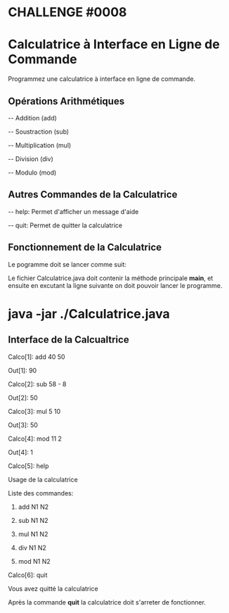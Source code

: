 CHALLENGE #0008
===============

# Calculatrice à Interface en Ligne de Commande

Programmez une calculatrice à interface en ligne de commande.

## Opérations Arithmétiques

-- Addition (add)

-- Soustraction (sub)

-- Multiplication (mul)

-- Division (div)

-- Modulo (mod)

## Autres Commandes de la Calculatrice

-- help: Permet d'afficher un message d'aide

-- quit: Permet de quitter la calculatrice

## Fonctionnement de la Calculatrice

Le pogramme doit se lancer comme suit:

Le fichier Calculatrice.java doit contenir la méthode principale **main**, et ensuite en excutant la ligne suivante on doit pouvoir lancer le programme.

java -jar ./Calculatrice.java
==============================

## Interface de la Calcualtrice

Calco[1]: add 40 50

Out[1]: 90


Calco[2]: sub 58 - 8

Out[2]: 50


Calco[3]: mul 5 10

Out[3]: 50


Calco[4]: mod 11 2

Out[4]: 1


Calco[5]: help

Usage de la calculatrice

Liste des commandes: 

1. add N1 N2

2. sub N1 N2

3. mul N1 N2

4. div N1 N2

5. mod N1 N2


Calco[6]: quit

Vous avez quitté la calculatrice



Après la commande **quit** la calculatrice doit s'arreter de fonctionner.
